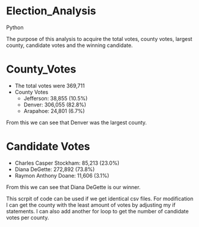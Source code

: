 # Election_Analysis
Python

The purpose of this analysis to acquire the total votes, county votes, largest county, candidate votes and the winning candidate.

# County_Votes
- The total votes were 369,711
- County Votes
  - Jefferson: 38,855 (10.5%)
  - Denver: 306,055 (82.8%)
  - Arapahoe: 24,801 (6.7%)

From this we can see that Denver was the largest county.

# Candidate Votes
- Charles Casper Stockham: 85,213 (23.0%)
- Diana DeGette: 272,892 (73.8%)
- Raymon Anthony Doane: 11,606 (3.1%)

From this we can see that Diana DeGette is our winner.

This scrpit of code can be used if we get identical csv files. For modification I can get the county with the least amount of votes by adjusting my if statements. I can also add another for loop to get the number of candidate votes per county.
